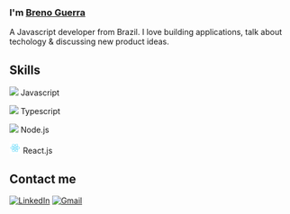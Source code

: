 ### I'm [Breno Guerra][homepage]

A Javascript developer from Brazil. I love building applications, talk about techology & discussing new product ideas.

## Skills
<p><img height="20" src="https://cdn.iconscout.com/icon/free/png-256/javascript-2752148-2284965.png"> Javascript</p>
<p><img height="20" src="https://cdn.iconscout.com/icon/free/png-512/typescript-1174965.png"> Typescript</p>
<p><img height="20" src="https://img.icons8.com/color/452/nodejs.png"> Node.js</p>
<p><img height="20" src="https://raw.githubusercontent.com/github/explore/80688e429a7d4ef2fca1e82350fe8e3517d3494d/topics/react/react.png"> React.js</p>

## Contact me

[![LinkedIn](https://img.shields.io/badge/-LinkedIn-0E76A8?style=for-the-badge&logoColor=white?color=%20%2300acee&label=LinkedIn)][linkedin]
[![Gmail](https://img.shields.io/badge/-Gmail-BB001B?style=for-the-badge&logoColor=white?color=%20%2300acee&label=brenoguerradev@gmail.com)][linkedin]

[homepage]: https://github.com/brenoguerra
[tindin]: https://www.tindin.com.br
[linkedin]: https://www.linkedin.com/in/breno-guerra
